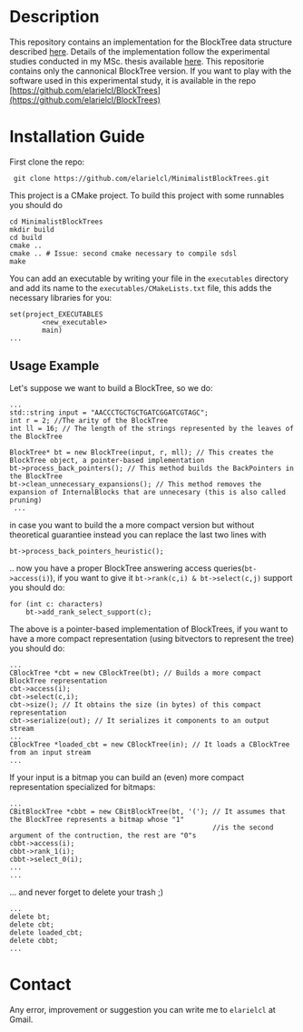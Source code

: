 # Description
This repository contains an implementation for the BlockTree data structure described [here](https://ieeexplore.ieee.org/document/7149265). Details of the implementation follow the experimental studies conducted in my MSc. thesis available [here](https://users.dcc.uchile.cl/~gnavarro/mem/algoritmos/tesisManuel.pdf). This repositorie contains only the cannonical BlockTree version. If you want to play with the software used in this experimental study, it is available in the repo [https://github.com/elarielcl/BlockTrees](https://github.com/elarielcl/BlockTrees)
# Installation Guide
First clone the repo:
```
 git clone https://github.com/elarielcl/MinimalistBlockTrees.git
 ```
 
This project is a CMake project. To build this project with some runnables you should do

```
cd MinimalistBlockTrees
mkdir build
cd build
cmake ..
cmake .. # Issue: second cmake necessary to compile sdsl
make
```

You can add an executable by writing your file in the `executables` directory and add its name to the `executables/CMakeLists.txt` file, this adds the necessary libraries for you:
```
set(project_EXECUTABLES
        <new_executable>
        main)
...
```

 ## Usage Example
 Let's suppose we want to build a BlockTree, so we do:
 ```
 ...
 std::string input = "AACCCTGCTGCTGATCGGATCGTAGC";
 int r = 2; //The arity of the BlockTree
 int ll = 16; // The length of the strings represented by the leaves of the BlockTree
 
 BlockTree* bt = new BlockTree(input, r, mll); // This creates the BlockTree object, a pointer-based implementation
 bt->process_back_pointers(); // This method builds the BackPointers in the BlockTree
 bt->clean_unnecessary_expansions(); // This method removes the expansion of InternalBlocks that are unnecesary (this is also called pruning)
  ...
 ```
  in case you want to build the a more compact version but without theoretical guarantiee instead you can replace the last two lines with
 ```
 bt->process_back_pointers_heuristic();
 ```
 .. now you have a proper BlockTree answering access queries(`bt->access(i)`), if you want to give it ``bt->rank(c,i) & bt->select(c,j)`` support you should do:
 ```
 for (int c: characters)
     bt->add_rank_select_support(c);
 ```
 The above is a pointer-based implementation of BlockTrees, if you want to have a more compact representation (using bitvectors to represent the tree) you should do:
 ```
 ...
 CBlockTree *cbt = new CBlockTree(bt); // Builds a more compact BlockTree representation
 cbt->access(i);
 cbt->select(c,i);
 cbt->size(); // It obtains the size (in bytes) of this compact representation
 cbt->serialize(out); // It serializes it components to an output stream
 ...
 CBlockTree *loaded_cbt = new CBlockTree(in); // It loads a CBlockTree from an input stream
 ...
 ```
 If your input is a bitmap you can build an (even) more compact representation specialized for bitmaps:
 ```
 ...
 CBitBlockTree *cbbt = new CBitBlockTree(bt, '('); // It assumes that the BlockTree represents a bitmap whose "1" 
                                                   //is the second argument of the contruction, the rest are "0"s
 cbbt->access(i);
 cbbt->rank_1(i);
 cbbt->select_0(i);
 ...
 ...
 ```
 
 ... and never forget to delete your trash ;)
 ```
 ...
 delete bt;
 delete cbt;
 delete loaded_cbt;
 delete cbbt;
 ...
 ```
 
 # Contact
 Any error, improvement or suggestion you can write me to `elarielcl` at Gmail. 
